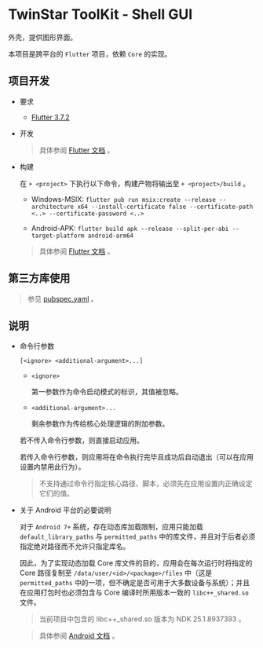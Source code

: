 # TwinStar ToolKit - Shell GUI

外壳，提供图形界面。

本项目是跨平台的 `Flutter` 项目，依赖 `Core` 的实现。

## 项目开发

* 要求
	
	* [Flutter 3.7.2](https://docs.flutter.dev/get-started/install)

* 开发
	
	> 具体参阅 [Flutter 文档](https://docs.flutter.dev/get-started/editor) 。

* 构建
	
	在 `+ <project>` 下执行以下命令，构建产物将输出至 `+ <project>/build` 。
	
	* Windows-MSIX: `flutter pub run msix:create --release --architecture x64 --install-certificate false --certificate-path <..> --certificate-password <..>`
	
	* Android-APK: `flutter build apk --release --split-per-abi --target-platform android-arm64`
	
	> 具体参阅 [Flutter 文档](https://docs.flutter.dev/deployment/windows) 。

## 第三方库使用

> 参见 [pubspec.yaml](./pubspec.yaml) 。

## 说明

* 命令行参数
	
	`[<ignore> <additional-argument>...]`
	
	* `<ignore>`
		
		第一参数作为命令启动模式的标识，其值被忽略。
	
	* `<additional-argument>...`
		
		剩余参数作为传给核心处理逻辑的附加参数。
	
	若不传入命令行参数，则直接启动应用。
	
	若传入命令行参数，则应用将在命令执行完毕且成功后自动退出（可以在应用设置内禁用此行为）。
	
	> 不支持通过命令行指定核心路径、脚本，必须先在应用设置内正确设定它们的值。

* 关于 Android 平台的必要说明
	
	对于 `Android 7+` 系统，存在动态库加载限制，应用只能加载 `default_library_paths` 与 `permitted_paths` 中的库文件，并且对于后者必须指定绝对路径而不允许只指定库名。
	
	因此，为了实现动态加载 Core 库文件的目的，应用会在每次运行时将指定的 Core 路径复制至 `/data/user/<id>/<package>/files` 中（这是 `permitted_paths` 中的一项，但不确定是否可用于大多数设备与系统）；并且在应用打包时也必须包含与 Core 编译时所用版本一致的 `libc++_shared.so` 文件。
	
	> 当前项目中包含的 libc++_shared.so 版本为 NDK 25.1.8937393 。
	
	> 具体参阅 [Android 文档](https://source.android.com/docs/core/architecture/vndk/linker-namespace) 。
